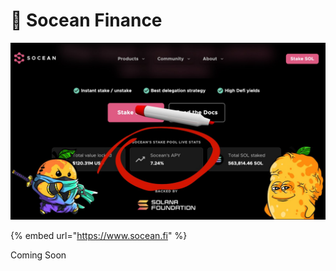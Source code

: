 # 🌊 Socean Finance

![](<../../.gitbook/assets/image (4).png>)

{% embed url="https://www.socean.fi" %}

Coming Soon
